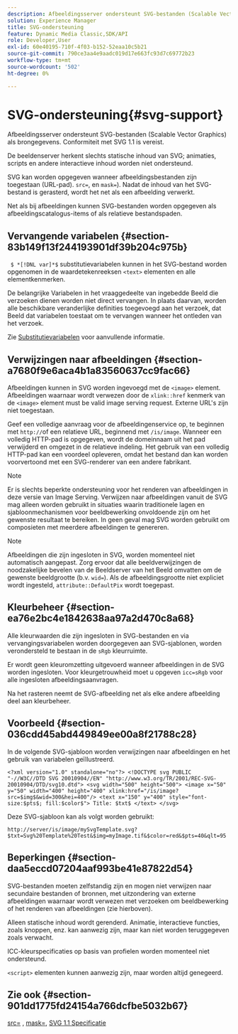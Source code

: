 ```yaml
---
description: Afbeeldingsserver ondersteunt SVG-bestanden (Scalable Vector Graphics) als brongegevens. Conformiteit met SVG 1.1 is vereist.
solution: Experience Manager
title: SVG-ondersteuning
feature: Dynamic Media Classic,SDK/API
role: Developer,User
exl-id: 60e40195-710f-4f03-b152-52eaa10c5b21
source-git-commit: 790ce3aa4e9aadc019d17e663fc93d7c69772b23
workflow-type: tm+mt
source-wordcount: '502'
ht-degree: 0%

---
```


# SVG-ondersteuning{#svg-support}

Afbeeldingsserver ondersteunt SVG-bestanden (Scalable Vector Graphics) als brongegevens. Conformiteit met SVG 1.1 is vereist.

De beeldenserver herkent slechts statische inhoud van SVG; animaties, scripts en andere interactieve inhoud worden niet ondersteund.

SVG kan worden opgegeven wanneer afbeeldingsbestanden zijn toegestaan (URL-pad). `src=`, en `mask=`). Nadat de inhoud van het SVG-bestand is gerasterd, wordt het net als een afbeelding verwerkt.

Net als bij afbeeldingen kunnen SVG-bestanden worden opgegeven als afbeeldingscatalogus-items of als relatieve bestandspaden.

## Vervangende variabelen {#section-83b149f13f244193901df39b204c975b}

` $ *[!DNL var]*$` substitutievariabelen kunnen in het SVG-bestand worden opgenomen in de waardetekenreeksen `<text>` elementen en alle elementkenmerken.

De belangrijke Variabelen in het vraaggedeelte van ingebedde Beeld die verzoeken dienen worden niet direct vervangen. In plaats daarvan, worden alle beschikbare veranderlijke definities toegevoegd aan het verzoek, dat Beeld dat variabelen toestaat om te vervangen wanneer het ontleden van het verzoek.

Zie [Substitutievariabelen](../../../../../is-api/http-ref/image-serving-api-ref/c-http-protocol-reference/c-syntax-and-features/r-is-http-substitution-variables.md#reference-90dc01aba44940e4acdd0c6476e7aa5a) voor aanvullende informatie.

## Verwijzingen naar afbeeldingen {#section-a7680f9e6aca4b1a83560637cc9fac66}

Afbeeldingen kunnen in SVG worden ingevoegd met de `<image>` element. Afbeeldingen waarnaar wordt verwezen door de `xlink::href` kenmerk van de `<image>` element must be valid image serving request. Externe URL&#39;s zijn niet toegestaan.

Geef een volledige aanvraag voor de afbeeldingenservice op, te beginnen met `http://`of een relatieve URL, beginnend met `/is/image`. Wanneer een volledig HTTP-pad is opgegeven, wordt de domeinnaam uit het pad verwijderd en omgezet in de relatieve indeling. Het gebruik van een volledig HTTP-pad kan een voordeel opleveren, omdat het bestand dan kan worden voorvertoond met een SVG-renderer van een andere fabrikant.

>[!NOTE]
>
>Er is slechts beperkte ondersteuning voor het renderen van afbeeldingen in deze versie van Image Serving. Verwijzen naar afbeeldingen vanuit de SVG mag alleen worden gebruikt in situaties waarin traditionele lagen en sjabloonmechanismen voor beeldbewerking onvoldoende zijn om het gewenste resultaat te bereiken. In geen geval mag SVG worden gebruikt om composieten met meerdere afbeeldingen te genereren.

>[!NOTE]
>
>Afbeeldingen die zijn ingesloten in SVG, worden momenteel niet automatisch aangepast. Zorg ervoor dat alle beeldverwijzingen de noodzakelijke bevelen van de Beeldserver van het Beeld omvatten om de gewenste beeldgrootte (b.v. `wid=`). Als de afbeeldingsgrootte niet expliciet wordt ingesteld, `attribute::DefaultPix` wordt toegepast.

## Kleurbeheer {#section-ea76e2bc4e1842638aa97a2d470c8a68}

Alle kleurwaarden die zijn ingesloten in SVG-bestanden en via vervangingsvariabelen worden doorgegeven aan SVG-sjablonen, worden verondersteld te bestaan in de `sRgb` kleurruimte.

Er wordt geen kleuromzetting uitgevoerd wanneer afbeeldingen in de SVG worden ingesloten. Voor kleurgetrouwheid moet u opgeven `icc=sRgb` voor alle ingesloten afbeeldingsaanvragen.

Na het rasteren neemt de SVG-afbeelding net als elke andere afbeelding deel aan kleurbeheer.

## Voorbeeld {#section-036cdd45abd449849ee00a8f21788c28}

In de volgende SVG-sjabloon worden verwijzingen naar afbeeldingen en het gebruik van variabelen geïllustreerd.

`<?xml version="1.0" standalone="no"?> <!DOCTYPE svg PUBLIC "-//W3C//DTD SVG 20010904//EN" "http://www.w3.org/TR/2001/REC-SVG-20010904/DTD/svg10.dtd"> <svg width="500" height="500"> <image x="50" y="50" width="400" height="400" xlink:href="/is/image?src=$img$&wid=300&hei=400"/> <text x="150" y="400" style="font-size:$pts$; fill:$color$"> Title: $txt$ </text> </svg>`

Deze SVG-sjabloon kan als volgt worden gebruikt:

`http://server/is/image/mySvgTemplate.svg?$txt=Svg%20Template%20Test&$img=myImage.tif&$color=red&$pts=40&qlt=95`

## Beperkingen {#section-daa5eccd07204aaf993be41e87822d54}

SVG-bestanden moeten zelfstandig zijn en mogen niet verwijzen naar secundaire bestanden of bronnen, met uitzondering van externe afbeeldingen waarnaar wordt verwezen met verzoeken om beeldbewerking of het renderen van afbeeldingen (zie hierboven).

Alleen statische inhoud wordt gerenderd. Animatie, interactieve functies, zoals knoppen, enz. kan aanwezig zijn, maar kan niet worden teruggegeven zoals verwacht.

ICC-kleurspecificaties op basis van profielen worden momenteel niet ondersteund.

`<script>` elementen kunnen aanwezig zijn, maar worden altijd genegeerd.

## Zie ook {#section-901dd1775fd24154a766dcfbe5032b67}

[src=](../../../../../is-api/http-ref/image-serving-api-ref/c-http-protocol-reference/c-command-reference/r-src.md#reference-f6506637778c4c69bf106a7924a91ab1) , [mask=](../../../../../is-api/http-ref/image-serving-api-ref/c-http-protocol-reference/c-command-reference/r-mask.md#reference-922254e027404fb890b850e2723ee06e), [SVG 1.1 Specificatie](https://www.w3.org/TR/SVG11/)

